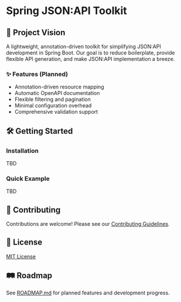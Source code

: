 # Spring JSON:API Toolkit

## 🚀 Project Vision

A lightweight, annotation-driven toolkit for simplifying JSON:API development in Spring Boot. Our goal is to reduce boilerplate, provide flexible API generation, and make JSON:API implementation a breeze.

### ✨ Features (Planned)

- Annotation-driven resource mapping
- Automatic OpenAPI documentation
- Flexible filtering and pagination
- Minimal configuration overhead
- Comprehensive validation support

## 🛠 Getting Started

### Installation
TBD

### Quick Example
TBD

## 🤝 Contributing

Contributions are welcome! Please see our [Contributing Guidelines](CONTRIBUTING.md).

## 📄 License

[MIT License](LICENSE)

## 🛤️ Roadmap

See [ROADMAP.md](ROADMAP.md) for planned features and development progress.
